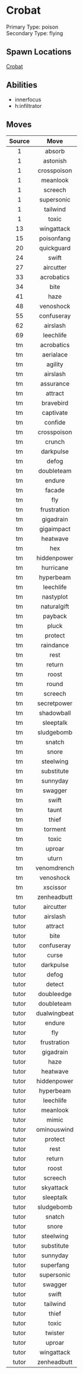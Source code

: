 # Crobat  
Primary Type: poison  
Secondary Type: flying  
  
## Spawn Locations  
[Crobat](/data/spawn_presets/crobat.md)  
  
## Abilities  
  * innerfocus
  * h:infiltrator
  
  
## Moves  
  
| Source | Move |  
|:---:|:---:|  
| 1 | absorb |  
| 1 | astonish |  
| 1 | crosspoison |  
| 1 | meanlook |  
| 1 | screech |  
| 1 | supersonic |  
| 1 | tailwind |  
| 1 | toxic |  
| 13 | wingattack |  
| 15 | poisonfang |  
| 20 | quickguard |  
| 24 | swift |  
| 27 | aircutter |  
| 33 | acrobatics |  
| 34 | bite |  
| 41 | haze |  
| 48 | venoshock |  
| 55 | confuseray |  
| 62 | airslash |  
| 69 | leechlife |  
| tm | acrobatics |  
| tm | aerialace |  
| tm | agility |  
| tm | airslash |  
| tm | assurance |  
| tm | attract |  
| tm | bravebird |  
| tm | captivate |  
| tm | confide |  
| tm | crosspoison |  
| tm | crunch |  
| tm | darkpulse |  
| tm | defog |  
| tm | doubleteam |  
| tm | endure |  
| tm | facade |  
| tm | fly |  
| tm | frustration |  
| tm | gigadrain |  
| tm | gigaimpact |  
| tm | heatwave |  
| tm | hex |  
| tm | hiddenpower |  
| tm | hurricane |  
| tm | hyperbeam |  
| tm | leechlife |  
| tm | nastyplot |  
| tm | naturalgift |  
| tm | payback |  
| tm | pluck |  
| tm | protect |  
| tm | raindance |  
| tm | rest |  
| tm | return |  
| tm | roost |  
| tm | round |  
| tm | screech |  
| tm | secretpower |  
| tm | shadowball |  
| tm | sleeptalk |  
| tm | sludgebomb |  
| tm | snatch |  
| tm | snore |  
| tm | steelwing |  
| tm | substitute |  
| tm | sunnyday |  
| tm | swagger |  
| tm | swift |  
| tm | taunt |  
| tm | thief |  
| tm | torment |  
| tm | toxic |  
| tm | uproar |  
| tm | uturn |  
| tm | venomdrench |  
| tm | venoshock |  
| tm | xscissor |  
| tm | zenheadbutt |  
| tutor | aircutter |  
| tutor | airslash |  
| tutor | attract |  
| tutor | bite |  
| tutor | confuseray |  
| tutor | curse |  
| tutor | darkpulse |  
| tutor | defog |  
| tutor | detect |  
| tutor | doubleedge |  
| tutor | doubleteam |  
| tutor | dualwingbeat |  
| tutor | endure |  
| tutor | fly |  
| tutor | frustration |  
| tutor | gigadrain |  
| tutor | haze |  
| tutor | heatwave |  
| tutor | hiddenpower |  
| tutor | hyperbeam |  
| tutor | leechlife |  
| tutor | meanlook |  
| tutor | mimic |  
| tutor | ominouswind |  
| tutor | protect |  
| tutor | rest |  
| tutor | return |  
| tutor | roost |  
| tutor | screech |  
| tutor | skyattack |  
| tutor | sleeptalk |  
| tutor | sludgebomb |  
| tutor | snatch |  
| tutor | snore |  
| tutor | steelwing |  
| tutor | substitute |  
| tutor | sunnyday |  
| tutor | superfang |  
| tutor | supersonic |  
| tutor | swagger |  
| tutor | swift |  
| tutor | tailwind |  
| tutor | thief |  
| tutor | toxic |  
| tutor | twister |  
| tutor | uproar |  
| tutor | wingattack |  
| tutor | zenheadbutt |  
  
